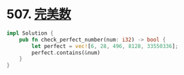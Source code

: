 # 507. [完美数](https://leetcode-cn.com/problems/perfect-number/)

```rust
impl Solution {
    pub fn check_perfect_number(num: i32) -> bool {
        let perfect = vec![6, 28, 496, 8128, 33550336];
        perfect.contains(&num)
    }
}
```

